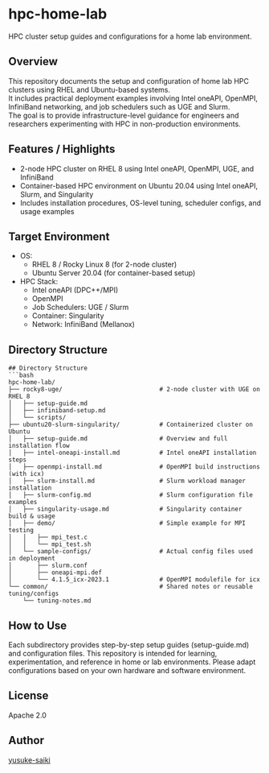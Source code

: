 # hpc-home-lab
HPC cluster setup guides and configurations for a home lab environment.

## Overview
This repository documents the setup and configuration of home lab HPC clusters using RHEL and Ubuntu-based systems.  
It includes practical deployment examples involving Intel oneAPI, OpenMPI, InfiniBand networking, and job schedulers such as UGE and Slurm.  
The goal is to provide infrastructure-level guidance for engineers and researchers experimenting with HPC in non-production environments.

## Features / Highlights
- 2-node HPC cluster on RHEL 8 using Intel oneAPI, OpenMPI, UGE, and InfiniBand
- Container-based HPC environment on Ubuntu 20.04 using Intel oneAPI, Slurm, and Singularity
- Includes installation procedures, OS-level tuning, scheduler configs, and usage examples

## Target Environment
- OS:
  - RHEL 8 / Rocky Linux 8 (for 2-node cluster)
  - Ubuntu Server 20.04 (for container-based setup)
- HPC Stack:
  - Intel oneAPI (DPC++/MPI)
  - OpenMPI
  - Job Schedulers: UGE / Slurm
  - Container: Singularity
  - Network: InfiniBand (Mellanox)

## Directory Structure
```
## Directory Structure
```bash
hpc-home-lab/
├── rocky8-uge/                           # 2-node cluster with UGE on RHEL 8
│   ├── setup-guide.md
│   ├── infiniband-setup.md
│   └── scripts/
├── ubuntu20-slurm-singularity/           # Containerized cluster on Ubuntu
│   ├── setup-guide.md                    # Overview and full installation flow
│   ├── intel-oneapi-install.md           # Intel oneAPI installation steps
│   ├── openmpi-install.md                # OpenMPI build instructions (with icx)
│   ├── slurm-install.md                  # Slurm workload manager installation
│   ├── slurm-config.md                   # Slurm configuration file examples
│   ├── singularity-usage.md              # Singularity container build & usage
│   ├── demo/                             # Simple example for MPI testing
│   │   ├── mpi_test.c
│   │   └── mpi_test.sh
│   └── sample-configs/                   # Actual config files used in deployment
│       ├── slurm.conf
│       ├── oneapi-mpi.def
│       └── 4.1.5_icx-2023.1              # OpenMPI modulefile for icx
└── common/                               # Shared notes or reusable tuning/configs
    └── tuning-notes.md
```

## How to Use
Each subdirectory provides step-by-step setup guides (setup-guide.md) and configuration files.
This repository is intended for learning, experimentation, and reference in home or lab environments.
Please adapt configurations based on your own hardware and software environment.

## License
Apache 2.0

## Author
[yusuke-saiki](https://github.com/yusuke-saiki)
